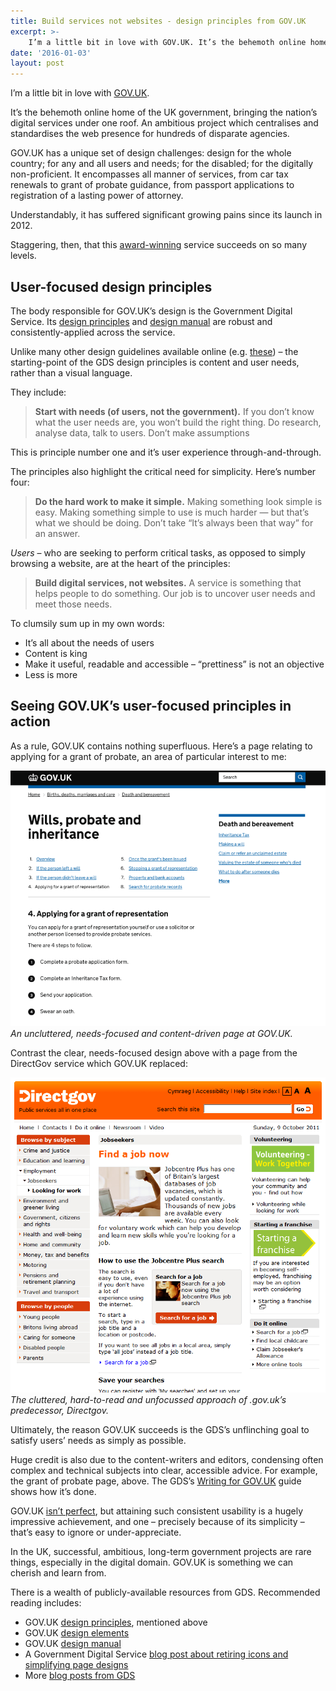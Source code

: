 ```yaml
---
title: Build services not websites - design principles from GOV.UK
excerpt: >- 
    I’m a little bit in love with GOV.UK. It’s the behemoth online home of the UK government...
date: '2016-01-03'
layout: post
---
```


I’m a little bit in love with [GOV.UK](https://www.gov.uk/).

It’s the behemoth online home of the UK government, bringing the nation’s digital services under one roof. An ambitious project which centralises and standardises the web presence for hundreds of disparate agencies.

GOV.UK has a unique set of design challenges: design for the whole country; for any and all users and needs; for the disabled; for the digitally non-proficient. It encompasses all manner of services, from car tax renewals to grant of probate guidance, from passport applications to registration of a lasting power of attorney.

Understandably, it has suffered significant growing pains since its launch in 2012.

Staggering, then, that this [award-winning](http://qz.com/75413/this-government-website-just-won-an-award-for-best-design/) service succeeds on so many levels.

## User-focused design principles

The body responsible for GOV.UK’s design is the Government Digital Service. Its [design principles](https://www.gov.uk/design-principles) and [design manual](https://www.gov.uk/service-manual) are robust and consistently-applied across the service.

Unlike many other design guidelines available online (e.g. [these](https://www.google.com/design/spec/material-design/introduction.html)) – the starting-point of the GDS design principles is content and user needs, rather than a visual language.

They include:

> **Start with needs (of users, not the government).** If you don’t know what the user needs are, you won’t build the right thing. Do research, analyse data, talk to users. Don’t make assumptions

This is principle number one and it’s user experience through-and-through.

The principles also highlight the critical need for simplicity. Here’s number four:

> **Do the hard work to make it simple.** Making something look simple is easy. Making something simple to use is much harder — but that’s what we should be doing. Don’t take “It’s always been that way” for an answer.

_Users_ – who are seeking to perform critical tasks, as opposed to simply browsing a website, are at the heart of the principles:

> **Build digital services, not websites.** A service is something that helps people to do something. Our job is to uncover user needs and meet those needs.

To clumsily sum up in my own words:

*   It’s all about the needs of users
*   Content is king
*   Make it useful, readable and accessible – “prettiness” is not an objective
*   Less is more

## Seeing GOV.UK’s user-focused principles in action

As a rule, GOV.UK contains nothing superfluous. Here’s a page relating to applying for a grant of probate, an area of particular interest to me:

![Gov uk design - grant of probate](/images/Gov-uk-design-grant-of-probate-768x624.png "Gov uk design") <em>An uncluttered, needs-focused and content-driven page at GOV.UK.</em>


Contrast the clear, needs-focused design above with a page from the DirectGov service which GOV.UK replaced:

![Old design for Directgov](/images/direct_gov_uk.png "DirectGov screenshot") <em>The cluttered, hard-to-read and unfocussed approach of .gov.uk’s predecessor, Directgov.</em>

Ultimately, the reason GOV.UK succeeds is the GDS’s unflinching goal to satisfy users’ needs as simply as possible.

Huge credit is also due to the content-writers and editors, condensing often complex and technical subjects into clear, accessible advice. For example, the grant of probate page, above. The GDS’s [Writing for GOV.UK](https://www.gov.uk/guidance/content-design/writing-for-gov-uk) guide shows how it’s done.

GOV.UK [isn’t perfect](https://gds.blog.gov.uk/2015/03/06/gov-uk-isnt-finished/), but attaining such consistent usability is a hugely impressive achievement, and one – precisely because of its simplicity – that’s easy to ignore or under-appreciate.
 
In the UK, successful, ambitious, long-term government projects are rare things, especially in the digital domain. GOV.UK is something we can cherish and learn from.

There is a wealth of publicly-available resources from GDS. Recommended reading includes:

*   GOV.UK [design principles](https://www.gov.uk/design-principles), mentioned above
*   GOV.UK [design elements](https://govuk-elements.herokuapp.com/)
*   GOV.UK [design manual](https://www.gov.uk/service-manual)
*   A Government Digital Service [blog post about retiring icons and simplifying page designs](https://gds.blog.gov.uk/2013/06/18/retiring-our-icons/)
*   More [blog posts from GDS](https://gds.blog.gov.uk/)
